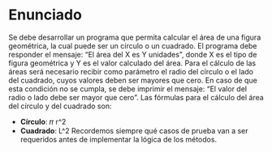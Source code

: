 # Enunciado
Se debe desarrollar un programa que permita calcular el área de una figura geométrica, la cual puede ser un círculo o un cuadrado. El programa debe responder el mensaje: “El área del X es Y unidades”, donde X es el tipo de figura geométrica y Y es el valor calculado del área.
Para el cálculo de las áreas será necesario recibir como parámetro el radio del círculo o el lado del cuadrado, cuyos valores deben ser mayores que cero. En caso de que esta condición no se cumpla, se debe imprimir el mensaje: “El valor del radio o lado debe ser mayor que cero”.
Las fórmulas para el cálculo del área del círculo y del cuadrado son:
- **Círculo**: 𝜋 r^2
- **Cuadrado**: L^2
Recordemos siempre qué casos de prueba van a ser requeridos antes de implementar la lógica de los métodos.
